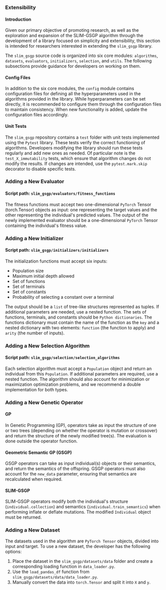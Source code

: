 ### Extensibility
#### Introduction

Given our primary objective of promoting research, as well as the exploration and expansion of the SLIM-GSGP algorithm through the development of a library focused on simplicity and extensibility, this section is intended for researchers interested in extending the `slim_gsgp` library.

The `slim_gsgp` source code is organized into six core modules: `algorithms`, `datasets`, `evaluators`, `initializers`, `selection`, and `utils`. The following subsections provide guidance for developers on working on them.

#### Config Files

In addition to the six core modules, the `config` module contains configuration files for defining all the hyperparameters used in the algorithms provided in the library. While hyperparameters can be set directly, it is recommended to configure them through the configuration files to maintain consistency. When new functionality is added, update the configuration files accordingly.

#### Unit Tests

The `slim_gsgp` repository contains a `test` folder with unit tests implemented using the `Pytest` library. These tests verify the correct functioning of algorithms. Developers modifying the library should run these tests regularly and add new ones as needed. Of particular note is the `test_X_immutability` tests, which ensure that algorithm changes do not modify the results. If changes are intended, use the `pytest.mark.skip` decorator to disable specific tests.

### Adding a New Evaluator
#### Script path: `slim_gsgp/evaluators/fitness_functions`

The fitness functions must accept two one-dimensional `PyTorch` Tensor (torch.Tensor) objects as input: one representing the target values and the other representing the individual's predicted values. The output of the newly implemented evaluator should be a one-dimensional `PyTorch` Tensor containing the individual's fitness value.

### Adding a New Initializer
#### Script path: `slim_gsgp/initializers/initializers`

The initialization functions must accept six inputs:

- Population size
- Maximum initial depth allowed
- Set of functions
- Set of terminals
- Set of constants
- Probability of selecting a constant over a terminal

The output should be a `list` of tree-like structures represented as tuples. If additional parameters are needed, use a nested function. The sets of functions, terminals, and constants should be `Python dictionaries`. The functions dictionary must contain the name of the function as the `key` and a nested dictionary with two elements: `function` (the function to apply) and `arity` (the number of inputs).

### Adding a New Selection Algorithm
#### Script path: `slim_gsgp/selection/selection_algorithms`

Each selection algorithm must accept a `Population` object and return an individual from this `Population`. If additional parameters are required, use a nested function. The algorithm should also account for minimization or maximization optimization problems, and we recommend a double implementation for both types.

### Adding a New Genetic Operator
#### GP
In Genetic Programming (GP), operators take as input the structure of one or two trees (depending on whether the operator is mutation or crossover) and return the structure of the newly modified tree(s). The evaluation is done outside the operator function.

#### Geometric Semantic GP (GSGP)
GSGP operators can take as input individual(s) objects or their semantics, and return the semantics of the offspring. GSGP operators must also account for the `new_data` parameter, ensuring that semantics are recalculated when required.

#### SLIM-GSGP
SLIM-GSGP operators modify both the individual's structure (`individual.collection`) and semantics (`individual.train_semantics`) when performing inflate or deflate mutations. The modified `Individual` object must be returned.

### Adding a New Dataset
The datasets used in the algorithm are `PyTorch Tensor` objects, divided into input and target. To use a new dataset, the developer has the following options:

1. Place the dataset in the `slim_gsgp/datasets/data` folder and create a corresponding loading function in `data_loader.py`.
2. Use the `load_pandas_df` function from `slim_gsgp/datasets/data/data_loader.py`.
3. Manually convert the data into `torch.Tensor` and split it into `X` and `y`.
